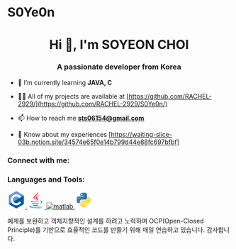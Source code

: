 # S0Ye0n
<h1 align="center">Hi 👋, I'm SOYEON CHOI</h1>
<h3 align="center">A passionate developer from Korea</h3>

- 🌱 I’m currently learning **JAVA, C**

- 👨‍💻 All of my projects are available at [https://github.com/RACHEL-2929/](https://github.com/RACHEL-2929/S0Ye0n/)

- 📫 How to reach me **sts06154@gmail.com**

- 📄 Know about my experiences [https://waiting-slice-03b.notion.site/34574e65f0e14b799d44e88fc697bfbf]

<h3 align="left">Connect with me:</h3>
<p align="left">
</p>

<h3 align="left">Languages and Tools:</h3>
<p align="left"> <a href="https://www.cprogramming.com/" target="_blank" rel="noreferrer"> <img src="https://raw.githubusercontent.com/devicons/devicon/master/icons/c/c-original.svg" alt="c" width="40" height="40"/> </a> <a href="https://www.java.com" target="_blank" rel="noreferrer"> <img src="https://raw.githubusercontent.com/devicons/devicon/master/icons/java/java-original.svg" alt="java" width="40" height="40"/> </a> <a href="https://www.mathworks.com/" target="_blank" rel="noreferrer"> <img src="https://upload.wikimedia.org/wikipedia/commons/2/21/Matlab_Logo.png" alt="matlab" width="40" height="40"/> </a> <a href="https://www.python.org" target="_blank" rel="noreferrer"> <img src="https://raw.githubusercontent.com/devicons/devicon/master/icons/python/python-original.svg" alt="python" width="40" height="40"/> </a> </p>

예제를 보완하고 객체지향적인 설계를 하려고 노력하며 OCP(Open-Closed Principle)를 기반으로 
효율적인 코드를 만들기 위해 매일 연습하고 있습니다.
감사합니다.
